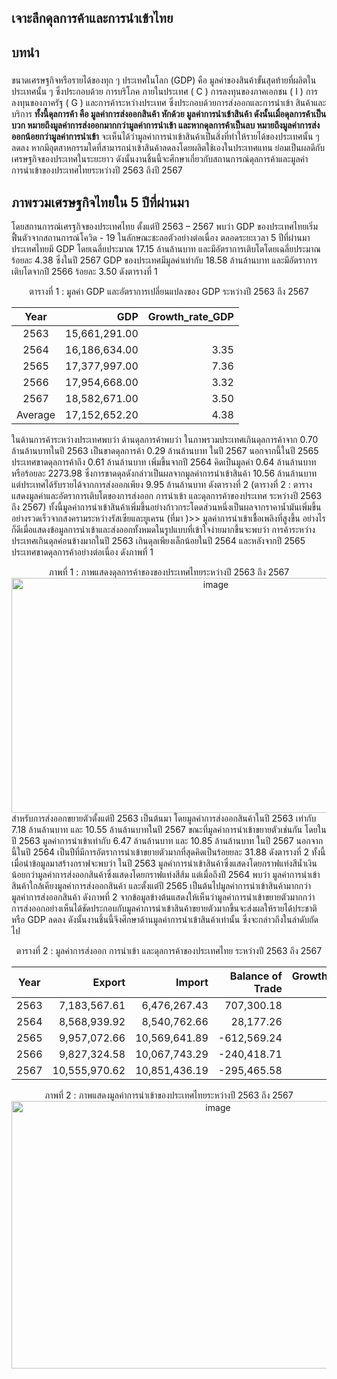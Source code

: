 


## เจาะลึกดุลการค้าและการนำเข้าไทย
## บทนำ
#####  
ขนาดเศรษฐกิจหรือรายได้ของทุก ๆ ประเทศในโลก (GDP) คือ มูลค่าของสินค้าขั้นสุดท้ายที่ผลิตในประเทศนั้น ๆ ซึ่งประกอบด้วย  การบริโภค ภายในประเทศ  ( C ) การลงทุนของภาคเอกชน ( I ) การลงทุนของภาครัฐ ( G ) และการค้าระหว่างประเทศ ซึ่งประกอบด้วยการส่งออกและการนำเข้า  สินค้าและบริการ **ทั้งนี้ดุลการค้า คือ มูลค่าการส่งออกสินค้า หักด้วย มูลค่าการนำเข้าสินค้า ดังนั้นเมื่อดุลการค้าเป็นบวก หมายถึงมูลค่าการส่งออกมากกว่ามูลค่าการนำเข้า และหากดุลการค้าเป็นลบ หมายถึงมูลค่าการส่งออกน้อยกว่ามูลค่าการนำเข้า**  จะเห็นได้ว่ามูลค่าการนำเข้าสินค้าเป็นสิ่งที่ทำให้รายได้ของประเทศนั้น ๆ ลดลง หากมีอุตสาหกรรมใดที่สามารถนำเข้าสินค้าลดลงโดยผลิตใช้เองในประเทศแทน ย่อมเป็นผลดีกับเศรษฐกิจของประเทศในระยะยาว ดังนั้นงานชิ้นนี้จะศึกษาเกี่ยวกับสถานการณ์ดุลการค้าและมูลค่าการนำเข้าของประเทศไทยระหว่างปี 2563 ถึงปี 2567 

## ภาพรวมเศรษฐกิจไทยใน 5 ปีที่ผ่านมา
โดยสถานการณ์เศรฐกิจของประเทศไทย ตั้งแต่ปี 2563 – 2567 พบว่า GDP ของประเทศไทยเริ่มฟื้นตัวจากสถานการณ์โควิด - 19 ในลักษณะชะลอตัวอย่างต่อเนื่อง ตลอดระยะเวลา 5 ปีที่ผ่านมาประเทศไทยมี GDP โดยเฉลี่ยประมาณ 17.15 ล้านล้านบาท และมีอัตราการเติบโตโดยเฉลี่ยประมาณร้อยละ 4.38 ซึ่งในปี 2567 GDP ของประเทศมีมูลค่าเท่ากับ 18.58 ล้านล้านบาท และมีอัตราการเติบโตจากปี 2566 ร้อยละ 3.50  ดังตารางที่ 1 


<div align="center">

ตารางที่ 1 : มูลค่า GDP และอัตราการเปลี่ยนแปลงของ GDP ระหว่างปี 2563 ถึง 2567  


|  Year   |       GDP      | Growth_rate_GDP |
|:-------:|---------------:|----------------:|
|  2563   |   15,661,291.00 |                 |
|  2564   |   16,186,634.00 |            3.35 |
|  2565   |   17,377,997.00 |            7.36 |
|  2566   |   17,954,668.00 |            3.32 |
|  2567   |   18,582,671.00 |            3.50 |
| Average |   17,152,652.20 |            4.38 |

</div>


ในด้านการค้าระหว่างประเทศพบว่า ด้านดุลการค้าพบว่า ในภาพรวมประเทศเกินดุลการค้าจาก 0.70 ล้านล้านบาทในปี 2563 เป็นขาดดุลการค้า 0.29 ล้านล้านบาท ในปี 2567 นอกจากนี้ในปี 2565 ประเทศขาดดุลการค้าถึง 0.61 ล้านล้านบาท เพิ่มขึ้นจากปี 2564 คิดเป็นมูลค่า 0.64 ล้านล้านบาทหรือร้อยละ 2273.98 ซึ่งการขาดดุลดังกล่าวเป็นผลจากมูลค่าการนำเข้าสินค้า 10.56 ล้านล้านบาท แต่ประเทศได้รับรายได้จากการส่งออกเพียง 9.95 ล้านล้านบาท ดังตารางที่ 2 (ตารางที่ 2 : ตารางแสดงมูลค่าและอัตราการเติบโตของการส่งออก การนำเข้า และดุลการค้าของประเทศ ระหว่างปี 2563 ถึง 2567)  ทั้งนี้มูลค่าการนำเข้าสินค้าเพิ่มขึ้นอย่างก้าวกระโดดส่วนหนึ่งเป็นผลจากราคาน้ำมันเพิ่มขึ้นอย่างรวดเร็วจากสงครามระหว่างรัสเซียและยูเครน (ที่มา )>> มูลค่าการนำเข้าเชื้อเพลิงที่สูงขึ้น อย่างไรก็ดีเมื่อแสดงข้อมูลการนำเข้าและส่งออกทั้งหมดในรูปแบบที่เข้าใจง่ายมากขึ้นจะพบว่า การค้าระหว่างประเทศเกินดุลค่อนข้างมากในปี 2563 เกินดุลเพียงเล็กน้อยในปี 2564 และหลังจากปี 2565 ประเทศขาดดุลการค้าอย่างต่อเนื่อง ดังภาพที่ 1
<div align="center">
ภาพที่ 1 : ภาพแสดงดุลการค้าของของประเทศไทยระหว่างปี 2563 ถึง 2567 

<img width="638" height="376" alt="image" src="https://github.com/user-attachments/assets/01251ceb-edfd-4417-82e7-a279b36586e0" />

</div>
สำหรับการส่งออกขยายตัวตั้งแต่ปี 2563 เป็นต้นมา โดยมูลค่าการส่งออกสินค้าในปี 2563 เท่ากับ 7.18 ล้านล้านบาท และ 10.55 ล้านล้านบาทในปี 2567 ขณะที่มูลค่าการนำเข้าขยายตัวเช่นกัน โดยในปี 2563 มูลค่าการนำเข้าเท่ากับ 6.47 ล้านล้านบาท และ 10.85 ล้านล้านบาท ในปี 2567 นอกจากนี้ในปี 2564 เป็นปีที่มีการอัตราการนำเข้าขยายตัวมากที่สุดคิดเป็นร้อยยละ 31.88 ดังตารางที่ 2 ทั้งนี้เมื่อนำข้อมูลมาสร้างกราฟจะพบว่า ในปี 2563 มูลค่าการนำเข้าสินค้าซึ่งแสดงโดยกราฟแท่งสีน้ำเงินน้อยกว่ามูลค่าการส่งออกสินค้าซึ่งแสดงโดยกราฟแท่งสีส้ม แต่เมื่อถึงปี 2564 พบว่า มูลค่าการนำเข้าสินค้าใกล้เคียงมูลค่าการส่งออกสินค้า และตั้งแต่ปี 2565 เป็นต้นไปมูลค่าการนำเข้าสินค้ามากกว่ามูลค่าการส่งออกสินค้า ดังภาพที่ 2 จากข้อมูลข้างต้นแสดงให้เห็นว่ามูลค่าการนำเข้าขยายตัวมากกว่าการส่งออกอย่างเห็นได้ชัดประกอบกับมูลค่าการนำเข้าสินค้าขยายตัวมากขึ้นจะส่งผลให้รายได้ประชาติหรือ GDP ลดลง ดังนั้นงานชิ้นนี้จึงศึกษาด้านมูลค่าการนำเข้าสินค้าเท่านั้น ซึ่งจะกล่าวถึงในลำดับถัดไป

<div align="center">

ตารางที่ 2 : มูลค่าการส่งออก การนำเข้า และดุลการค้าของประเทศไทย ระหว่างปี 2563 ถึง 2567  

| Year |     Export    |     Import    | Balance of Trade | Growth_rate_Export (%) | Growth_rate_Import (%) | Growth_rate_BOT (%) |
|:----:|--------------:|--------------:|-----------------:|-------------------:|-------------------:|----------------:|
| 2563 |   7,183,567.61 |   6,476,267.43 |     707,300.18    |                    |                    |                 |
| 2564 |   8,568,939.92 |   8,540,762.66 |      28,177.26    |              19.29 |              31.88 |          -96.02 |
| 2565 |   9,957,072.66 |  10,569,641.89 |    -612,569.24    |              16.20 |              23.76 |       -2,273.98 |
| 2566 |   9,827,324.58 |  10,067,743.29 |    -240,418.71    |              -1.30 |              -4.75 |           60.75 |
| 2567 |  10,555,970.62 |  10,851,436.19 |    -295,465.58    |               7.41 |               7.78 |          -22.90 |

</div>




<div align="center">
ภาพที่ 2 : ภาพแสดงมูลค่าการนำเข้าของประเทศไทยระหว่างปี 2563 ถึง 2567 
<img width="645" height="428" alt="image" src="https://github.com/user-attachments/assets/a1630716-7f9b-4ef3-b83e-bda3807646b3" />
</div>
